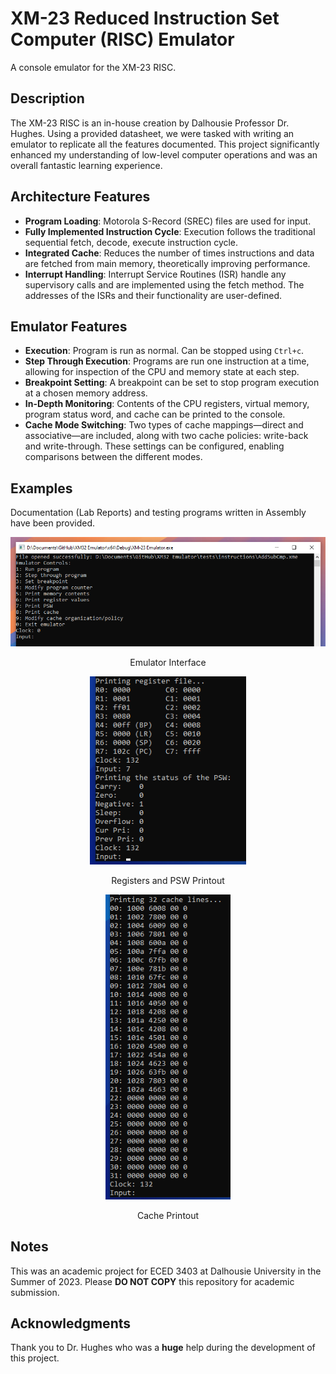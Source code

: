 # XM-23 Reduced Instruction Set Computer (RISC) Emulator

A console emulator for the XM-23 RISC.

## Description

The XM-23 RISC is an in-house creation by Dalhousie Professor Dr. Hughes. Using a provided datasheet, we were tasked with writing an emulator to replicate all the features documented. This project significantly enhanced my understanding of low-level computer operations and was an overall fantastic learning experience.

## Architecture Features

* **Program Loading**: Motorola S-Record (SREC) files are used for input.
* **Fully Implemented Instruction Cycle**: Execution follows the traditional sequential fetch, decode, execute instruction cycle.
* **Integrated Cache**: Reduces the number of times instructions and data are fetched from main memory, theoretically improving performance.
* **Interrupt Handling**: Interrupt Service Routines (ISR) handle any supervisory calls and are implemented using the fetch method. The addresses of the ISRs and their functionality are user-defined.

## Emulator Features

* **Execution**: Program is run as normal. Can be stopped using `Ctrl+c`.
* **Step Through Execution**: Programs are run one instruction at a time, allowing for inspection of the CPU and memory state at each step.
* **Breakpoint Setting**: A breakpoint can be set to stop program execution at a chosen memory address.
* **In-Depth Monitoring**: Contents of the CPU registers, virtual memory, program status word, and cache can be printed to the console.
* **Cache Mode Switching**: Two types of cache mappings—direct and associative—are included, along with two cache policies: write-back and write-through. These settings can be configured, enabling comparisons between the different modes.

## Examples

Documentation (Lab Reports) and testing programs written in Assembly have been provided.

<!--- Cool way to do images using HTML! --->
<div align="center">
  <img src="images/interface.png" width="700">
  <p>Emulator Interface</p>
</div>

<div align="center">
  <img src="images/registers_psw.png" width="250">
  <p>Registers and PSW Printout</p>
</div>

<div align="center">
  <img src="images/cache.png" width="200">
  <p>Cache Printout</p>
</div>

## Notes

This was an academic project for ECED 3403 at Dalhousie University in the Summer of 2023. Please **DO NOT COPY** this repository for academic submission.

## Acknowledgments

Thank you to Dr. Hughes who was a **huge** help during the development of this project.